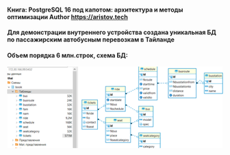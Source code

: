 #### Книга: PostgreSQL 16 под капотом: архитектура и методы оптимизации Author https://aristov.tech
#### Для демонстрации внутреннего устройства создана уникальная БД по пассажирским автобусным перевозкам в Тайланде
#### Объем порядка 6 млн.строк, схема БД:
![Схема Thai booking](https://github.com/aeuge/postgres16book/blob/main/database/thai_book.png)
